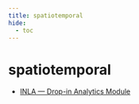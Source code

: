 ```yaml
---
title: spatiotemporal
hide:
  - toc
---
```


# spatiotemporal

- [INLA — Drop-in Analytics Module](/home/library/analytics/inla/)  
  <small></small>